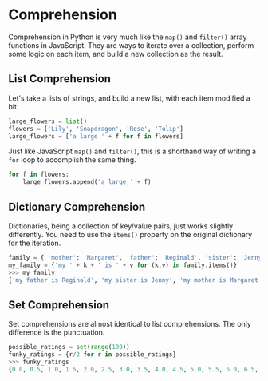 # Comprehension

Comprehension in Python is very much like the `map()` and `filter()` array functions in JavaScript. They are ways to iterate over a collection, perform some logic on each item, and build a new collection as the result.

## List Comprehension

Let's take a lists of strings, and build a new list, with each item modified a bit.

```python
large_flowers = list()
flowers = ['Lily', 'Snapdragon', 'Rose', 'Tulip']
large_flowers = ['a large ' + f for f in flowers]
```

Just like JavaScript `map()` and `filter()`, this is a shorthand way of writing a `for` loop to accomplish the same thing.

```python
for f in flowers:
    large_flowers.append('a large ' + f)
```

## Dictionary Comprehension

Dictionaries, being a collection of key/value pairs, just works slightly differently. You need to use the `items()` property on the original dictionary for the iteration.

```python
family = { 'mother': 'Margaret', 'father': 'Reginald', 'sister': 'Jenny'}
my_family = {'my ' + k + ' is ' + v for (k,v) in family.items()}
>>> my_family
{'my father is Reginald', 'my sister is Jenny', 'my mother is Margaret'}
```

## Set Comprehension

Set comprehensions are almost identical to list comprehensions. The only difference is the punctuation.

```python
possible_ratings = set(range(100))
funky_ratings = {r/2 for r in possible_ratings}
>>> funky_ratings
{0.0, 0.5, 1.0, 1.5, 2.0, 2.5, 3.0, 3.5, 4.0, 4.5, 5.0, 5.5, 6.0, 6.5, 7.0, 7.5, 8.0, 8.5, 9.0, 10.0, 11.0, 12.0, 13.0, 14.0, 15.0, 16.0, 17.0, 18.0, 19.0, 20.0, 21.0, 22.0, 23.0, 24.0, 25.0, 26.0, 27.0, 28.0, 29.0, 30.0, 31.0, 32.0, 33.0, 34.0, 35.0, 36.0, 9.5, 38.0, 39.0, 40.0, 41.0, 10.5, 43.0, 44.0, 45.0, 46.0, 11.5, 48.0, 49.0, 12.5, 13.5, 14.5, 15.5, 16.5, 17.5, 18.5, 19.5, 20.5, 21.5, 22.5, 23.5, 24.5, 25.5, 26.5, 27.5, 28.5, 29.5, 30.5, 31.5, 32.5, 33.5, 34.5, 35.5, 36.5, 37.0, 37.5, 38.5, 39.5, 40.5, 41.5, 42.0, 42.5, 43.5, 44.5, 45.5, 46.5, 47.0, 47.5, 48.5, 49.5}
```
